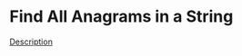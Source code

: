 Find All Anagrams in a String
====

[Description](https://leetcode.com/problems/find-all-anagrams-in-a-string)